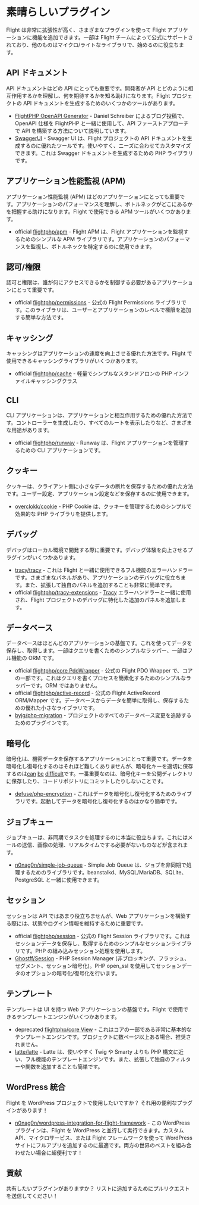 # 素晴らしいプラグイン

Flight は非常に拡張性が高く、さまざまなプラグインを使って Flight アプリケーションに機能を追加できます。一部は Flight チームによって公式にサポートされており、他のものはマイクロ/ライトなライブラリで、始めるのに役立ちます。

## API ドキュメント

API ドキュメントはどの API にとっても重要です。開発者が API とどのように相互作用するかを理解し、何を期待するかを知る助けになります。Flight プロジェクトの API ドキュメントを生成するためのいくつかのツールがあります。

- [FlightPHP OpenAPI Generator](https://dev.to/danielsc/define-generate-and-implement-an-api-first-approach-with-openapi-generator-and-flightphp-1fb3) - Daniel Schreiber によるブログ投稿で、OpenAPI 仕様を FlightPHP と一緒に使用して、API ファーストアプローチで API を構築する方法について説明しています。
- [SwaggerUI](https://github.com/zircote/swagger-php) - Swagger UI は、Flight プロジェクトの API ドキュメントを生成するのに優れたツールです。使いやすく、ニーズに合わせてカスタマイズできます。これは Swagger ドキュメントを生成するための PHP ライブラリです。

## アプリケーション性能監視 (APM)

アプリケーション性能監視 (APM) はどのアプリケーションにとっても重要です。アプリケーションのパフォーマンスを理解し、ボトルネックがどこにあるかを把握する助けになります。Flight で使用できる APM ツールがいくつかあります。
- <span class="badge bg-primary">official</span> [flightphp/apm](/awesome-plugins/apm) - Flight APM は、Flight アプリケーションを監視するためのシンプルな APM ライブラリです。アプリケーションのパフォーマンスを監視し、ボトルネックを特定するのに使用できます。

## 認可/権限

認可と権限は、誰が何にアクセスできるかを制御する必要があるアプリケーションにとって重要です。

- <span class="badge bg-primary">official</span> [flightphp/permissions](/awesome-plugins/permissions) - 公式の Flight Permissions ライブラリです。このライブラリは、ユーザーとアプリケーションのレベルで権限を追加する簡単な方法です。

## キャッシング

キャッシングはアプリケーションの速度を向上させる優れた方法です。Flight で使用できるキャッシングライブラリがいくつかあります。

- <span class="badge bg-primary">official</span> [flightphp/cache](/awesome-plugins/php-file-cache) - 軽量でシンプルなスタンドアロンの PHP インファイルキャッシングクラス

## CLI

CLI アプリケーションは、アプリケーションと相互作用するための優れた方法です。コントローラーを生成したり、すべてのルートを表示したりなど、さまざまな用途があります。

- <span class="badge bg-primary">official</span> [flightphp/runway](/awesome-plugins/runway) - Runway は、Flight アプリケーションを管理するための CLI アプリケーションです。

## クッキー

クッキーは、クライアント側に小さなデータの断片を保存するための優れた方法です。ユーザー設定、アプリケーション設定などを保存するのに使用できます。

- [overclokk/cookie](/awesome-plugins/php-cookie) - PHP Cookie は、クッキーを管理するためのシンプルで効果的な PHP ライブラリを提供します。

## デバッグ

デバッグはローカル環境で開発する際に重要です。デバッグ体験を向上させるプラグインがいくつかあります。

- [tracy/tracy](/awesome-plugins/tracy) - これは Flight と一緒に使用できるフル機能のエラーハンドラーです。さまざまなパネルがあり、アプリケーションのデバッグに役立ちます。また、拡張して独自のパネルを追加することも非常に簡単です。
- <span class="badge bg-primary">official</span> [flightphp/tracy-extensions](/awesome-plugins/tracy-extensions) - [Tracy](/awesome-plugins/tracy) エラーハンドラーと一緒に使用され、Flight プロジェクトのデバッグに特化した追加のパネルを追加します。

## データベース

データベースはほとんどのアプリケーションの基盤です。これを使ってデータを保存し、取得します。一部はクエリを書くためのシンプルなラッパー、一部はフル機能の ORM です。

- <span class="badge bg-primary">official</span> [flightphp/core PdoWrapper](/awesome-plugins/pdo-wrapper) - 公式の Flight PDO Wrapper で、コアの一部です。これはクエリを書くプロセスを簡素化するためのシンプルなラッパーです。ORM ではありません。
- <span class="badge bg-primary">official</span> [flightphp/active-record](/awesome-plugins/active-record) - 公式の Flight ActiveRecord ORM/Mapper です。データベースからデータを簡単に取得し、保存するための優れた小さなライブラリです。
- [byjg/php-migration](/awesome-plugins/migrations) - プロジェクトのすべてのデータベース変更を追跡するためのプラグインです。

## 暗号化

暗号化は、機密データを保存するアプリケーションにとって重要です。データを暗号化し復号化するのはそれほど難しくありませんが、暗号化キーを適切に保存するのは[can](https://stackoverflow.com/questions/6767839/where-should-i-store-an-encryption-key-for-php#:~:text=Write%20a%20php%20config%20file%20and%20store%20it,folder%20is%20not%20accessible%20to%20the%20end%20user.) [be](https://www.reddit.com/r/PHP/comments/luqsn/the_encryption_key_where_do_you_store_it/) [difficult](https://security.stackexchange.com/questions/48047/location-to-store-an-encryption-key)です。一番重要なのは、暗号化キーを公開ディレクトリに保存したり、コードリポジトリにコミットしたりしないことです。

- [defuse/php-encryption](/awesome-plugins/php-encryption) - これはデータを暗号化し復号化するためのライブラリです。起動してデータを暗号化し復号化するのはかなり簡単です。

## ジョブキュー

ジョブキューは、非同期でタスクを処理するのに本当に役立ちます。これにはメールの送信、画像の処理、リアルタイムでする必要がないものなどが含まれます。

- [n0nag0n/simple-job-queue](/awesome-plugins/simple-job-queue) - Simple Job Queue は、ジョブを非同期で処理するためのライブラリです。beanstalkd、MySQL/MariaDB、SQLite、PostgreSQL と一緒に使用できます。

## セッション

セッションは API ではあまり役立ちませんが、Web アプリケーションを構築する際には、状態やログイン情報を維持するために重要です。

- <span class="badge bg-primary">official</span> [flightphp/session](/awesome-plugins/session) - 公式の Flight Session ライブラリです。これはセッションデータを保存し、取得するためのシンプルなセッションライブラリです。PHP の組み込みセッション処理を使用します。
- [Ghostff/Session](/awesome-plugins/ghost-session) - PHP Session Manager (非ブロッキング、フラッシュ、セグメント、セッション暗号化)。PHP open_ssl を使用してセッションデータのオプションの暗号化/復号化を行います。

## テンプレート

テンプレートは UI を持つ Web アプリケーションの基盤です。Flight で使用できるテンプレートエンジンがいくつかあります。

- <span class="badge bg-warning">deprecated</span> [flightphp/core View](/learn#views) - これはコアの一部である非常に基本的なテンプレートエンジンです。プロジェクトに数ページ以上ある場合、推奨されません。
- [latte/latte](/awesome-plugins/latte) - Latte は、使いやすく Twig や Smarty よりも PHP 構文に近い、フル機能のテンプレートエンジンです。また、拡張して独自のフィルターや関数を追加することも簡単です。

## WordPress 統合

Flight を WordPress プロジェクトで使用したいですか？ それ用の便利なプラグインがあります！

- [n0nag0n/wordpress-integration-for-flight-framework](/awesome-plugins/n0nag0n_wordpress) - この WordPress プラグインは、Flight を WordPress と並行して実行できます。カスタム API、マイクロサービス、または Flight フレームワークを使って WordPress サイトにフルアプリを追加するのに最適です。両方の世界のベストを組み合わせたい場合に超便利です！

## 貢献

共有したいプラグインがありますか？ リストに追加するためにプルリクエストを送信してください！